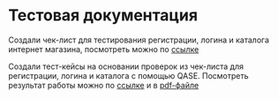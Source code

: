 # Тестовая документация

Создали чек-лист для тестирования регистрации, логина и каталога интернет магазина, посмотреть можно по [ссылке](https://docs.google.com/spreadsheets/d/19p6LWW8atAaQox5C4h91zBdyFSMlyklsRzD2Ip5-e-M/edit?usp=sharing)

Создали тест-кейсы на основании проверок из чек-листа для регистрации, логина и каталога с помощью QASE. Посмотреть результат работы можно по [ссылке](https://app.qase.io/project/G8?author=251&previewMode=side&suite=87) и в [pdf-файле](https://github.com/larionovana/docs/blob/main/QASE%20test.pdf)
